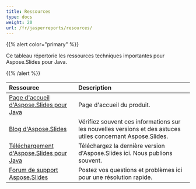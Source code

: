 ```yaml
---
title: Ressources
type: docs
weight: 20
url: /fr/jasperreports/resources/
---
```


{{% alert color="primary" %}} 

Ce tableau répertorie les ressources techniques importantes pour Aspose.Slides pour Java. 

{{% /alert %}} 

|**Ressource**|**Description**|
| :- | :- |
|[Page d'accueil d'Aspose.Slides pour Java](https://products.aspose.com/slides/jasperreports/)|Page d'accueil du produit.|
|[Blog d'Aspose.Slides](https://blog.aspose.com/category/slides/)|Vérifiez souvent ces informations sur les nouvelles versions et des astuces utiles concernant Aspose.Slides.|
|[Téléchargement d'Aspose.Slides pour Java](https://downloads.aspose.com/slides/jasperreport)|Téléchargez la dernière version d'Aspose.Slides ici. Nous publions souvent.|
|[Forum de support Aspose.Slides](https://forum.aspose.com/c/slides/11)|Postez vos questions et problèmes ici pour une résolution rapide.|